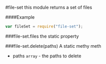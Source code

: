 <a name="module_file-set"></a>
#file-set
this module returns a set of files

  
####Example
```js
var fileSet = require("file-set");
```
<a name="module_file-set#files"></a>
###file-set.files
the static property

  
<a name="module_file-set#delete"></a>
###file-set.delete(paths)
A static methy meth


- paths `array` - the paths to delete

